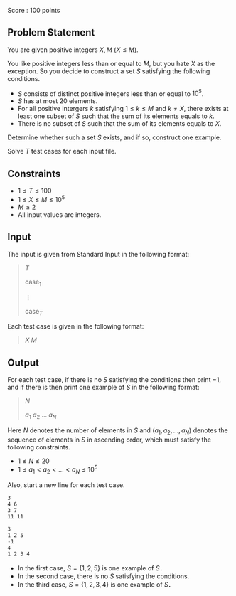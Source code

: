 Score : $100$ points

## Problem Statement

You are given positive integers $X, M \ (X \leq M)$.

You like positive integers less than or equal to $M$, but you hate $X$ as the exception. So you decide to construct a set $S$ satisfying the following conditions.

- $S$ consists of distinct positive integers less than or equal to $10^5$.
- $S$ has at most $20$ elements.
- For all positive intergers $k$ satisfying $1 \leq k \leq M$ and $k \neq X$, there exists at least one subset of $S$ such that the sum of its elements equals to $k$.
- There is no subset of $S$ such that the sum of its elements equals to $X$.

Determine whether such a set $S$ exists, and if so, construct one example.

Solve $T$ test cases for each input file.

## Constraints

- $1 \leq T \leq 100$
- $1 \leq X \le M \leq 10^5$
- $M \geq 2$
- All input values are integers.

## Input

The input is given from Standard Input in the following format:

> $T$
> 
> $\mathrm{case}_1$
> 
> $\vdots$
> 
> $\mathrm{case}_T$

Each test case is given in the following format:

> $X \ M$

## Output

For each test case, if there is no $S$ satisfying the conditions then print $-1$, and if there is then print one example of $S$ in the following format:

> $N$
> 
> $a_1 \ a_2 \ \dots \ a_N$

Here $N$ denotes the number of elements in $S$ and $(a_1, a_2, \dots, a_N)$ denotes the sequence of elements in $S$ in ascending order, which must satisfy the following constraints.

- $1 \leq N \leq 20$
- $1 \leq a_1 \lt a_2 \lt \dots \lt a_N \leq 10^5$

Also, start a new line for each test case.

```input1
3
4 6
3 7
11 11
```

```output1
3
1 2 5
-1
4
1 2 3 4
```

- In the first case, $S=\lbrace 1, 2, 5 \rbrace$ is one example of $S$．
- In the second case, there is no $S$ satisfying the conditions.
- In the third case, $S=\lbrace 1, 2, 3, 4 \rbrace$ is one example of $S$．